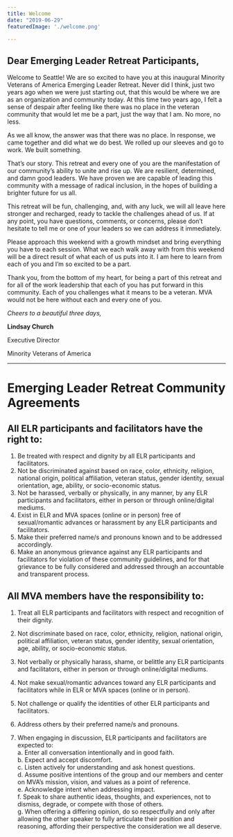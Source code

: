 ```yaml
---
title: Welcome
date: "2019-06-29"
featuredImage: './welcome.png'

---
```


## Dear Emerging Leader Retreat Participants,

Welcome to Seattle! We are so excited to have you at this inaugural Minority Veterans of America Emerging Leader Retreat. Never did I think, just two years ago when we were just starting out, that this would be where we are as an organization and community today. At this time two years ago, I felt a sense of despair after feeling like there was no place in the veteran community that would let me be a part, just the way that I am. No more, no less. 

As we all know, the answer was that there was no place. In response, we came together and did what we do best. We rolled up our sleeves and go to work. We built something. 

That’s our story. This retreat and every one of you are the manifestation of our community’s ability to unite and rise up. We are resilient, determined, and damn good leaders. We have proven we are capable of leading this community with a message of radical inclusion, in the hopes of building a brighter future for us all. 

This retreat will be fun, challenging, and, with any luck, we will all leave here stronger and recharged, ready to tackle the challenges ahead of us. If at any point, you have questions, comments, or concerns, please don’t hesitate to tell me or one of your leaders so we can address it immediately. 

Please approach this weekend with a growth mindset and bring everything you have to each session. What we each walk away with from this weekend will be a direct result of what each of us puts into it. I am here to learn from each of you and I’m so excited to be a part. 

Thank you, from the bottom of my heart, for being a part of this retreat and for all of the work leadership that each of you has put forward in this community. Each of you challenges what it means to be a veteran. MVA would not be here without each and every one of you.



*Cheers to a beautiful three days,*


**Lindsay Church**

Executive Director

Minority Veterans of America


***

# Emerging Leader Retreat Community Agreements

All ELR participants and facilitators have the right to:
------
1. Be treated with respect and dignity by all ELR participants and facilitators.
2. Not be discriminated against based on race, color, ethnicity, religion, national origin, political affiliation, veteran status, gender identity, sexual orientation, age, ability, or socio-economic status.
3. Not be harassed, verbally or physically, in any manner, by any ELR participants and facilitators, either in person or through online/digital mediums. 
4. Exist in ELR and MVA spaces (online or in person) free of sexual/romantic advances or harassment by any ELR participants and facilitators.
5. Make their preferred name/s and pronouns known and to be addressed accordingly.
6. Make an anonymous grievance against any ELR participants and facilitators for violation of these community guidelines, and for that grievance to be fully considered and addressed through an accountable and transparent process.

All MVA members have the responsibility to:
------
1. Treat all ELR participants and facilitators with respect and recognition of their dignity.

2. Not discriminate based on race, color, ethnicity, religion, national origin, political affiliation, veteran status, gender identity, sexual orientation, age, ability, or socio-economic status.

3. Not verbally or physically harass, shame, or belittle any ELR participants and facilitators, either in person or through online/digital mediums. 

4. Not make sexual/romantic advances toward any ELR participants and facilitators while in ELR or MVA spaces (online or in person).

5. Not challenge or qualify the identities of other ELR participants and facilitators.

6. Address others by their preferred name/s and pronouns.
7. When engaging in discussion, ELR participants and facilitators are expected to:  
a. Enter all conversation intentionally and in good faith.  
b. Expect and accept discomfort.  
c. Listen actively for understanding and ask honest questions.  
d. Assume positive intentions of the group and our members and center on MVA’s mission, vision, and values as a point of reference.  
e. Acknowledge intent when addressing impact.  
f. Speak to share authentic ideas, thoughts, and experiences, not to dismiss, degrade, or compete with those of others.  
g. When offering a differing opinion, do so respectfully and only after allowing the other speaker to fully articulate their position and reasoning, affording their perspective the consideration we all deserve.